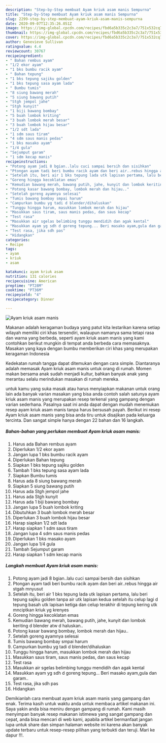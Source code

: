 ```yaml
---
description: "Step-by-Step membuat Ayam kriuk asam manis Sempurna"
title: "Step-by-Step membuat Ayam kriuk asam manis Sempurna"
slug: 2299-step-by-step-membuat-ayam-kriuk-asam-manis-sempurna
date: 2020-09-07T12:35:26.051Z
image: https://img-global.cpcdn.com/recipes/fbd6a5b335c2c3a7/751x532cq70/ayam-kriuk-asam-manis-foto-resep-utama.jpg
thumbnail: https://img-global.cpcdn.com/recipes/fbd6a5b335c2c3a7/751x532cq70/ayam-kriuk-asam-manis-foto-resep-utama.jpg
cover: https://img-global.cpcdn.com/recipes/fbd6a5b335c2c3a7/751x532cq70/ayam-kriuk-asam-manis-foto-resep-utama.jpg
author: Genevieve Sullivan
ratingvalue: 4.4
reviewcount: 30767
recipeingredient:
- " Bahan rembus ayam"
- "1/2 ekor ayam"
- "1 bks bumbu racik ayam"
- " Bahan tepung"
- "1 bks tepung sajiku golden"
- "1 bks tepung sasa ayam lada"
- " Bumbu tumis"
- "8 siung bawang merah"
- "5 siung bawang putih"
- "Stgh jempol jahe"
- "Stgh kunyit"
- "1 biji bawang bombay"
- "5 buah lombok kriting"
- "3 buah lombok merah besar"
- "3 buah lombok hijau besar"
- "1/2 sdt lada"
- "1 sdm saus tiram"
- "4 sdm saus manis pedas"
- "1 bks masako ayam"
- "1/4 gula"
- "Sejumput garam"
- "1 sdm kecap manis"
recipeinstructions:
- "Potong ayam jadi 8 bgian..lalu cuci sampai bersih dan sisihkan"
- "Ptongan ayam tadi beri bumbu racik ayam dan beri air..rebus hingga air stgah mnyusut"
- "Setelah itu, beri air 1 bks tepung lada utk lapisan pertama, lalu beri tepung sajiku golden tanpa air utk lapisan kedua setelah itu celup lagi d tepung basah utk lapisan ketiga dan celup terakhir di tepung kering utk mnciptkan kriuk yg krenyes"
- "Goreng hingga kecoklatan emas"
- "Kemudian bawang merah, bawang putih, jahe, kunyit dan lombok keriting d blender atw d haluskan.."
- "Potong kasar bawang bombay, lombok merah dan hijau.."
- "Setelah goreng ayamnya selesai"
- "Tumis bawang bombay smpai harum"
- "Campurkan bumbu yg tadi d blender/dihaluskan"
- "Tunggu hingga harum, masukkan lombok merah dan hijau"
- "Masukkan saus tiram, saus manis pedas, dan saus kecap"
- "Test rasa"
- "Masukkan air sgelas belimbing tunggu mendidih dan agak kental"
- "Masukkan ayam yg sdh d goreng tepung... Beri masako ayam,gula dan garam.."
- "Test rasa, jika sdh pas"
- "Hidangkan"
categories:
- Recipe
tags:
- ayam
- kriuk
- asam

katakunci: ayam kriuk asam 
nutrition: 131 calories
recipecuisine: American
preptime: "PT28M"
cooktime: "PT36M"
recipeyield: "4"
recipecategory: Dinner

---
```



![Ayam kriuk asam manis](https://img-global.cpcdn.com/recipes/fbd6a5b335c2c3a7/751x532cq70/ayam-kriuk-asam-manis-foto-resep-utama.jpg)

Makanan adalah keragaman budaya yang patut kita lestarikan karena setiap wilayah memiliki ciri khas tersendiri, walaupun namanya sama tetapi rasa dan warna yang berbeda, seperti ayam kriuk asam manis yang kami contohkan berikut mungkin di tempat anda berbeda cara memasaknya. Masakan yang kaya dengan bumbu memberikan ciri khas yang merupakan keragaman Indonesia



Kedekatan rumah tangga dapat ditemukan dengan cara simple. Diantaranya adalah memasak Ayam kriuk asam manis untuk orang di rumah. Momen makan bersama anak sudah menjadi kultur, bahkan banyak anak yang merantau selalu merindukan masakan di rumah mereka.

untuk kamu yang suka masak atau harus menyiapkan makanan untuk orang lain ada banyak varian masakan yang bisa anda contoh salah satunya ayam kriuk asam manis yang merupakan resep terkenal yang gampang dengan varian sederhana. Pasalnya saat ini anda dapat dengan mudah menemukan resep ayam kriuk asam manis tanpa harus bersusah payah.
Berikut ini resep Ayam kriuk asam manis yang bisa anda tiru untuk disajikan pada keluarga tercinta. Dan sangat simple hanya dengan 22 bahan dan 16 langkah.


<!--inarticleads1-->

##### Bahan-bahan yang perlukan membuat Ayam kriuk asam manis:

1. Harus ada  Bahan rembus ayam
1. Diperlukan 1/2 ekor ayam
1. Jangan lupa 1 bks bumbu racik ayam
1. Diperlukan  Bahan tepung
1. Siapkan 1 bks tepung sajiku golden
1. Tambah 1 bks tepung sasa ayam lada
1. Siapkan  Bumbu tumis
1. Harus ada 8 siung bawang merah
1. Siapkan 5 siung bawang putih
1. Harus ada Stgh jempol jahe
1. Harus ada Stgh kunyit
1. Harus ada 1 biji bawang bombay
1. Jangan lupa 5 buah lombok kriting
1. Dibutuhkan 3 buah lombok merah besar
1. Diperlukan 3 buah lombok hijau besar
1. Harap siapkan 1/2 sdt lada
1. Harap siapkan 1 sdm saus tiram
1. Jangan lupa 4 sdm saus manis pedas
1. Diperlukan 1 bks masako ayam
1. Jangan lupa 1/4 gula
1. Tambah Sejumput garam
1. Harap siapkan 1 sdm kecap manis




<!--inarticleads2-->

##### Langkah membuat  Ayam kriuk asam manis:

1. Potong ayam jadi 8 bgian..lalu cuci sampai bersih dan sisihkan
1. Ptongan ayam tadi beri bumbu racik ayam dan beri air..rebus hingga air stgah mnyusut
1. Setelah itu, beri air 1 bks tepung lada utk lapisan pertama, lalu beri tepung sajiku golden tanpa air utk lapisan kedua setelah itu celup lagi d tepung basah utk lapisan ketiga dan celup terakhir di tepung kering utk mnciptkan kriuk yg krenyes
1. Goreng hingga kecoklatan emas
1. Kemudian bawang merah, bawang putih, jahe, kunyit dan lombok keriting d blender atw d haluskan..
1. Potong kasar bawang bombay, lombok merah dan hijau..
1. Setelah goreng ayamnya selesai
1. Tumis bawang bombay smpai harum
1. Campurkan bumbu yg tadi d blender/dihaluskan
1. Tunggu hingga harum, masukkan lombok merah dan hijau
1. Masukkan saus tiram, saus manis pedas, dan saus kecap
1. Test rasa
1. Masukkan air sgelas belimbing tunggu mendidih dan agak kental
1. Masukkan ayam yg sdh d goreng tepung... Beri masako ayam,gula dan garam..
1. Test rasa, jika sdh pas
1. Hidangkan




Demikianlah cara membuat ayam kriuk asam manis yang gampang dan enak. Terima kasih untuk waktu anda untuk membaca artikel makanan ini. Saya yakin anda bisa meniru dengan gampang di rumah. Kami masih menyimpan banyak resep makanan istimewa yang sangat gampang dan cepat, anda bisa mencari di web kami, apabila artikel bermanfaat jangan lupa untuk share dan simpan halaman website ini karena akan banyak update terbaru untuk resep-resep pilihan yang terbukti dan teruji. Mari ke dapur !!!. 
